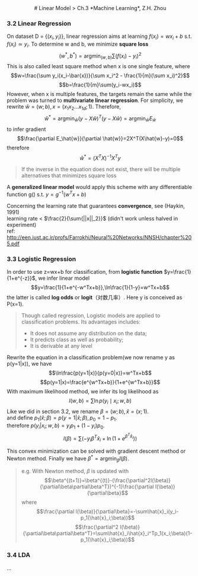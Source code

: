 <center>
# Linear Model
> Ch.3 *Machine Learning*, Z.H. Zhou
</center>  

### 3.2 Linear Regression
On dataset D = {($x_i,y_i$)}, linear regression aims at learning $f(x_i)=wx_i+b$ s.t. $f(x_i)\simeq y_i$. To determine w and b, we minimize **square loss**
$$(w^*,b^*)=\mathop{\arg\min}_{(w,b)}\sum(f(x_i)-y_i)^2$$
This is also called least square method when x is one single feature, where
$$w=\frac{\sum y_i(x_i-\bar{x})}{\sum x_i^2 - \frac{1}{m}(\sum x_i)^2}$$
$$b=\frac{1}{m}\sum(y_i-wx_i)$$
However, when x is multiple features, the targets remain the same while the problem was turned to **multivariate linear regression**. For simplicity, we rewrite $\hat{w}=(w;b),x=(x_1 x_2 ... x_{1d};1)$. Therefore, $$\hat{w}^*=\mathop{\arg\min}_{\hat{w}}(y-X\hat{w})^T(y-X\hat{w})=\mathop{\arg\min}_{\hat{w}}E_\hat{w}$$
to infer gradient $$\frac{\partial E_\hat{w}}{\partial \hat{w}}=2X^T(X\hat{w}-y)=0$$
therefore $$\hat{w}^*=(X^TX)^{-1}X^Ty$$
> If the inverse in the equation does not exist, there will be multiple alternatives that minimizes square loss

A **generalized linear model** would apply this scheme with any differentiable function g() s.t. $y=g^{-1}(w^Tx+b)$

>
Concerning the learning rate that guarantees **convergence**, see (Haykin, 1991)  
learning rate < $\frac{2}{\sum{||x||_2}}$ (didn't work unless halved in experiment)  
ref: http://een.iust.ac.ir/profs/Farrokhi/Neural%20Networks/NNSH/chapter%205.pdf

### 3.3 Logistic Regression
In order to use z=wx+b for classification, from **logistic function** $y=\frac{1}{1+e^{-z}}$, we infer linear model $$y=\frac{1}{1+e^{-w^Tx+b}},\ln\frac{1}{1-y}=w^Tx+b$$
the latter is called **log odds** or **logit**（对数几率）. Here y is conceived as P(x=1).
> Though called regression, Logistic models are applied to classification problems. Its advantages includes:
> 
> - It does not assume any distribution on the data; 
> - It predicts class as well as probability;  
> - It is derivable at any level

Rewrite the equation in a classification problem(we now rename y as p(y=1|x)), we have 
$$\ln\frac{p(y=1|x)}{p(y=0|x)}=w^Tx+b$$
$$p(y=1|x)=\frac{e^{w^Tx+b}}{1+e^{w^Tx+b}}$$
With maximum likelihood method, we infer its log likelihood as 
$$l(w,b)=\sum\ln p(y_i\mid x_i;w,b)$$
Like we did in section 3.2, we rename $\beta=(w;b),\hat{x}=(x;1)$.  
and define $p_1(\hat{x};\beta)=p(y=1|\hat{x};\beta),p_0=1-p_1$.  
therefore $p(y_i|x_i;w,b)=y_ip_1+(1-y_i)p_0$.  
$$l(\beta)=\sum(-y_i\beta^T\hat{x}_i+\ln(1+e^{\beta^T\hat{x}_i}))$$

This convex minimization can be solved with gradient descent method or Newton method. Finally we have $\beta^*=\mathop{\arg\min}_{\beta}l(\beta)$.

>e.g. With Newton method, $\beta$ is updated with
$$\beta^{(t+1)}=\beta^{(t)}-(\frac{\partial^2l(\beta)}{\partial\beta\partial\beta^T})^{-1}\frac{\partial l(\beta)}{\partial\beta}$$
where 
$$\frac{\partial l(\beta)}{\partial\beta}=-\sum\hat{x}_i(y_i-p_1(\hat{x}_i;\beta))$$
$$\frac{\partial^2 l(\beta)}{\partial\beta\partial\beta^T}=\sum\hat{x}_i\hat{x}_i^Tp_1(x_i;\beta)(1-p_1(\hat{x}_i;\beta))$$


### 3.4 LDA
...


